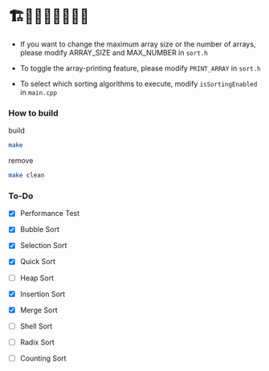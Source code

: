 # 🏗️🚧🚧🚧🚧🚧🚧🚧

* If you want to change the maximum array size or the number of arrays, please modify ARRAY_SIZE and MAX_NUMBER in ```sort.h```

* To toggle the array-printing feature, please modify ```PRINT_ARRAY``` in ```sort.h```
* To select which sorting algorithms to execute, modify ```isSortingEnabled``` in ```main.cpp```

### How to build
build
```bash
make
```
remove
```bash
make clean
```

### To-Do
- [X] Performance Test
- [X] Bubble Sort
- [X] Selection Sort
- [X] Quick Sort
- [ ] Heap Sort
- [X] Insertion Sort
- [X] Merge Sort
- [ ] Shell Sort
- [ ] Radix Sort
- [ ] Counting Sort
    
